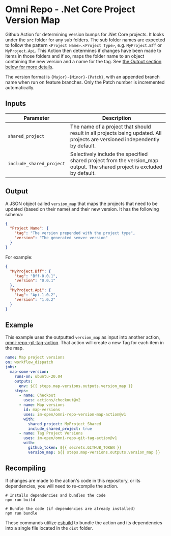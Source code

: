 # Omni Repo - .Net Core Project Version Map

Github Action for determining version bumps for .Net Core projects. It looks under the `src` folder for any sub folders. The sub folder names are expected to follow the pattern `<Project Name>.<Project Type>`, e.g. `MyProject.Bff` or `MyProject.Api`. This Action then determines if changes have been made to items in those folders and if so, maps the folder name to an object containing the new version and a name for the tag. See [the Output section below for more details](#output).

The version format is `{Major}-{Minor}-{Patch}`, with an appended branch name when run on feature branches. Only the Patch number is incremented automatically.

## Inputs

| Parameter                   | Description                                                                                                                                                                                                                                                                                                                                                                                                                                                                           |
| --------------------------- | ------------------------------------------------------------------------------------------------------------------------------------------------------------------------------------------------------------------------------------------------------------------------------------------------------------------------------------------------------------------------------------------------------------------------------------------------------------------------------------- |
| `shared_project`                 | The name of a project that should result in all projects being updated. All projects are versioned independently by default.                                                                                           |
| `include_shared_project`               |  Selectively include the specified shared project from the version_map output. The shared project is excluded by default.                                             |  

## Output

A JSON object called `version_map` that maps the projects that need to be updated (based on their name) and their new version. It has the following schema:

```json
{
  "Project Name": {
    "tag": "The version prepended with the project type",
    "version": "The generated semver version"
  }
}
```

For example:
```json
{
  "MyProject.Bff": {
    "tag": "Bff-0.0.1",
    "version": "0.0.1"
  },
  "MyProject.Api": {
    "tag": "Api-1.0.2",
    "version": "1.0.2"
  }
}
```

## Example

This example uses the outputted `version_map` as input into another action, [omni-repo-git-tag-action](https://github.com/im-open/omni-repo-git-tag-action). That action will create a new Tag for each item in the map.

```yml
name: Map project versions
on: workflow_dispatch
jobs:
  map-some-version:
    runs-on: ubuntu-20.04
    outputs:
      env: ${{ steps.map-versions.outputs.version_map }}
    steps:
      - name: Checkout
        uses: actions/checkout@v2
      - name: Map versions
        id: map-versions
        uses: im-open/omni-repo-version-map-action@v1
        with:
          shared_project: MyProject_Shared
          include_shared_project: true
      - name: Tag Project Versions
        uses: im-open/omni-repo-git-tag-action@v1
        with:
          github_token: ${{ secrets.GITHUB_TOKEN }}
          version_map: ${{ steps.map-versions.outputs.version_map }}
```

## Recompiling

If changes are made to the action's code in this repository, or its dependencies, you will need to re-compile the action.

```
# Installs dependencies and bundles the code
npm run build

# Bundle the code (if dependencies are already installed)
npm run bundle
```

These commands utilize [esbuild](https://esbuild.github.io/getting-started/#bundling-for-node) to bundle the action and its dependencies into a single file located in the `dist` folder.
